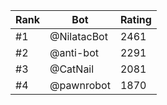 Rank|Bot|Rating
---|---|---
#1|@NilatacBot|2461
#2|@anti-bot|2291
#3|@CatNail|2081
#4|@pawnrobot|1870
